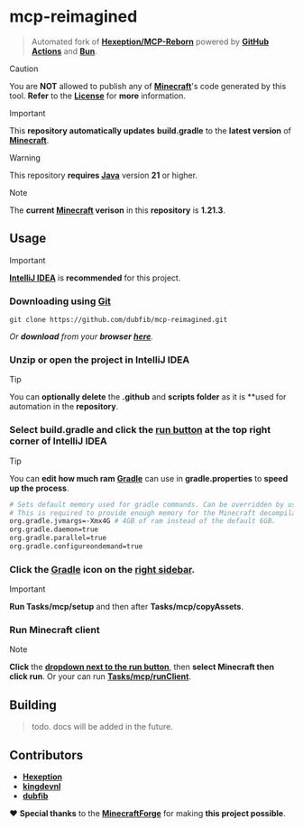 # mcp-reimagined
> Automated fork of **[Hexeption/MCP-Reborn](https://github.com/Hexeption/MCP-Reborn)** powered by **[GitHub Actions](https://github.com/features/actions)** and **[Bun](https://bun.sh)**.

> [!CAUTION]
> You are **NOT** allowed to publish any of **[Minecraft](https://minecraft.net)**'s code generated by this tool. **Refer** to the **[License](https://github.com/dubfib/mcp-reimagined/blob/main/MCP-License)** for **more** information.

> [!IMPORTANT]
> This **repository automatically updates** **build.gradle** to the **latest version** of **[Minecraft](https://minecraft.net)**.

> [!WARNING]
> This repository **requires [Java](https://oracle.com/java)** version **21** or higher.

> [!NOTE]  
> The **current [Minecraft](https://minecraft.net) verison** in this **repository** is **1.21.3**.

## Usage
> [!IMPORTANT]
> **[IntelliJ IDEA](https://www.jetbrains.com/idea/download)** is **recommended** for this project.

### Downloading using **[Git](https://git-scm.com)**
```
git clone https://github.com/dubfib/mcp-reimagined.git
```
*Or **download** from your **browser** **[here](https://codeload.github.com/dubfib/mcp-reimagined/zip/refs/heads/main)**.*

### Unzip or open the project in IntelliJ IDEA
> [!TIP]
> You can **optionally delete** the **.github** and **scripts folder** as it is **used for automation in the **repository**.

### Select **build.gradle** and click the [run button](https://jetbrains.com/help/idea/running-applications.html) at the top right corner of **IntelliJ IDEA**
> [!TIP]
> You can **edit how much ram** **[Gradle](https://gradle.org)** can use in **gradle.properties** to **speed up the process**.
> ```bash
> # Sets default memory used for gradle commands. Can be overridden by user or command line properties.
> # This is required to provide enough memory for the Minecraft decompilation process.
> org.gradle.jvmargs=-Xmx4G # 4GB of ram instead of the default 6GB.
> org.gradle.daemon=true
> org.gradle.parallel=true
> org.gradle.configureondemand=true
> ```

### Click the **[Gradle](https://gradle.org)** icon on the [right sidebar](https://jetbrains.com/help/idea/work-with-gradle-tasks.html).
> [!IMPORTANT]
> **Run Tasks/mcp/setup** and then after **Tasks/mcp/copyAssets**.

### Run Minecraft client
> [!NOTE]
> **Click** the **[dropdown next to the run button](https://jetbrains.com/help/idea/work-with-gradle-tasks.html)**, then **select Minecraft then click run**. Or your can run **[Tasks/mcp/runClient](https://jetbrains.com/help/idea/work-with-gradle-tasks.html)**.

## Building
> todo. docs will be added in the future.

## Contributors
* **[Hexeption](https://github.com/hexeption)**
* **[kingdevnl](https://github.com/kingdevnl)**
* **[dubfib](https://github.com/dubfib)**

❤️ **Special thanks** to the **[MinecraftForge](https://github.com/MinecraftForge)** for making **this project possible**.
